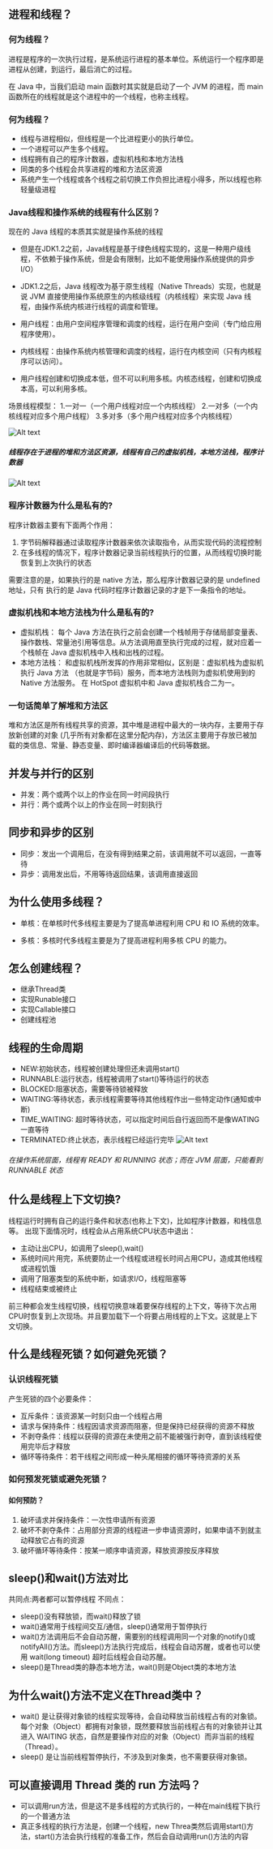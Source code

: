 ## 进程和线程？

### 何为线程？
进程是程序的一次执行过程，是系统运行进程的基本单位。系统运行一个程序即是进程从创建，到运行，最后消亡的过程。

在 Java 中，当我们启动 main 函数时其实就是启动了一个 JVM 的进程，而 main 函数所在的线程就是这个进程中的一个线程，也称主线程。

### 何为线程？
- 线程与进程相似，但线程是一个比进程更小的执行单位。
- 一个进程可以产生多个线程。
- 线程拥有自己的程序计数器，虚拟机栈和本地方法栈
- 同类的多个线程会共享进程的堆和方法区资源
- 系统产生一个线程或各个线程之前切换工作负担比进程小得多，所以线程也称轻量级进程

### Java线程和操作系统的线程有什么区别？
现在的 Java 线程的本质其实就是操作系统的线程

- 但是在JDK1.2之前，Java线程是基于绿色线程实现的，这是一种用户级线程，不依赖于操作系统，但是会有限制，比如不能使用操作系统提供的异步I/O）
- JDK1.2之后，Java 线程改为基于原生线程（Native Threads）实现，也就是说 JVM 直接使用操作系统原生的内核级线程（内核线程）来实现 Java 线程，由操作系统内核进行线程的调度和管理。

- 用户线程：由用户空间程序管理和调度的线程，运行在用户空间（专门给应用程序使用）。
- 内核线程：由操作系统内核管理和调度的线程，运行在内核空间（只有内核程序可以访问）。
- 用户线程创建和切换成本低，但不可以利用多核。内核态线程，创建和切换成本高，可以利用多核。

场景线程模型：
1.一对一（一个用户线程对应一个内核线程）
2.一对多（一个内核线程对应多个用户线程）
3.多对多（多个用户线程对应多个内核线程）

![Alt text](<images/thread 3model.png>)
##### 线程存在于进程的堆和方法区资源，线程有自己的虚拟机栈，本地方法栈，程序计数器
![Alt text](images/processAndThread.png)

### 程序计数器为什么是私有的?
程序计数器主要有下面两个作用：
1. 字节码解释器通过读取程序计数器来依次读取指令，从而实现代码的流程控制
2. 在多线程的情况下，程序计数器记录当前线程执行的位置，从而线程切换时能恢复到上次执行的状态

需要注意的是，如果执行的是 native 方法，那么程序计数器记录的是 undefined 地址，只有
执行的是 Java 代码时程序计数器记录的才是下一条指令的地址。

### 虚拟机栈和本地方法栈为什么是私有的?
- 虚拟机栈： 每个 Java 方法在执行之前会创建一个栈帧用于存储局部变量表、操作数栈、常量池引用等信息。从方法调用直至执行完成的过程，就对应着一个栈帧在 Java 虚拟机栈中入栈和出栈的过程。
- 本地方法栈： 和虚拟机栈所发挥的作用非常相似，区别是：虚拟机栈为虚拟机执行 Java 方法 （也就是字节码）服务，而本地方法栈则为虚拟机使用到的 Native 方法服务。 在 HotSpot 虚拟机中和 Java 虚拟机栈合二为一。

### 一句话简单了解堆和方法区
堆和方法区是所有线程共享的资源，其中堆是进程中最大的一块内存，主要用于存放新创建的对象 (几乎所有对象都在这里分配内存)，方法区主要用于存放已被加载的类信息、常量、静态变量、即时编译器编译后的代码等数据。

## 并发与并行的区别
- 并发：两个或两个以上的作业在同一时间段执行
- 并行：两个或两个以上的作业在同一时刻执行

## 同步和异步的区别
- 同步：发出一个调用后，在没有得到结果之前，该调用就不可以返回，一直等待
- 异步：调用发出后，不用等待返回结果，该调用直接返回

## 为什么使用多线程？
- 单核：在单核时代多线程主要是为了提高单进程利用 CPU 和 IO 系统的效率。 

- 多核：多核时代多线程主要是为了提高进程利用多核 CPU 的能力。

## 怎么创建线程？
- 继承Thread类
- 实现Runable接口
- 实现Callable接口
- 创建线程池

## 线程的生命周期
- NEW:初始状态，线程被创建处理但还未调用start()
- RUNNABLE:运行状态，线程被调用了start()等待运行的状态
- BLOCKED:阻塞状态，需要等待锁被释放
- WAITING:等待状态，表示线程需要等待其他线程作出一些特定动作(通知或中断)
- TIME_WAITING: 超时等待状态，可以指定时间后自行返回而不是像WATING一直等待
- TERMINATED:终止状态，表示线程已经运行完毕
![Alt text](images/ThreadRun.png)
###### 在操作系统层面，线程有 READY 和 RUNNING 状态；而在 JVM 层面，只能看到 RUNNABLE 状态

## 什么是线程上下文切换?
线程运行时拥有自己的运行条件和状态(也称上下文)，比如程序计数器，和栈信息等。
出现下面情况时，线程会从占用系统CPU状态中退出：
- 主动让出CPU，如调用了sleep(),wait()
- 系统时间片用完，系统要防止一个线程或进程长时间占用CPU，造成其他线程或进程饥饿
- 调用了阻塞类型的系统中断，如请求I/O，线程阻塞等
- 线程结束或被终止

前三种都会发生线程切换，线程切换意味着要保存线程的上下文，等待下次占用CPU时恢复到上次现场。并且要加载下一个将要占用线程的上下文。这就是上下文切换。

## 什么是线程死锁？如何避免死锁？
### 认识线程死锁
产生死锁的四个必要条件：
- 互斥条件：该资源某一时刻只由一个线程占用
- 请求与保持条件：线程因请求资源而阻塞，但是保持已经获得的资源不释放
- 不剥夺条件：线程以获得的资源在未使用之前不能被强行剥夺，直到该线程使用完毕后才释放
- 循环等待条件：若干线程之间形成一种头尾相接的循环等待资源的关系

### 如何预发死锁或避免死锁？
#### 如何预防？
1. 破坏请求并保持条件：一次性申请所有资源
2. 破坏不剥夺条件：占用部分资源的线程进一步申请资源时，如果申请不到就主动释放它占有的资源
3. 破坏循环等待条件：按某一顺序申请资源，释放资源按反序释放

## sleep()和wait()方法对比
共同点:两者都可以暂停线程
不同点：
- sleep()没有释放锁，而wait()释放了锁
- wait()通常用于线程间交互/通信，sleep()通常用于暂停执行
- wait()方法调用后不会自动苏醒，需要别的线程调用同一个对象的notify()或notifyAll()方法。而sleep()方法执行完成后，线程会自动苏醒，或者也可以使用 wait(long timeout) 超时后线程会自动苏醒。
- sleep()是Thread类的静态本地方法，wait()则是Object类的本地方法

## 为什么wait()方法不定义在Thread类中？
- wait() 是让获得对象锁的线程实现等待，会自动释放当前线程占有的对象锁。每个对象（Object）都拥有对象锁，既然要释放当前线程占有的对象锁并让其进入 WAITING 状态，自然是要操作对应的对象（Object）而非当前的线程（Thread）。
- sleep() 是让当前线程暂停执行，不涉及到对象类，也不需要获得对象锁。

## 可以直接调用 Thread 类的 run 方法吗？
- 可以调用run方法，但是这不是多线程的方式执行的，一种在main线程下执行的一个普通方法
- 真正多线程的执行方法是，创建一个线程，new Threa类然后调用start()方法，start()方法会执行线程的准备工作，然后会自动调用run()方法的内容